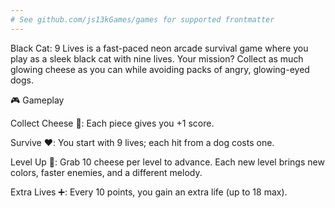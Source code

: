 ```yaml
---
# See github.com/js13kGames/games for supported frontmatter
---
```

Black Cat: 9 Lives is a fast-paced neon arcade survival game where you play as a sleek black cat with nine lives. Your mission? Collect as much glowing cheese as you can while avoiding packs of angry, glowing-eyed dogs.

🎮 Gameplay

Collect Cheese 🧀: Each piece gives you +1 score.

Survive ❤️: You start with 9 lives; each hit from a dog costs one.

Level Up 🚀: Grab 10 cheese per level to advance. Each new level brings new colors, faster enemies, and a different melody.

Extra Lives ➕: Every 10 points, you gain an extra life (up to 18 max).